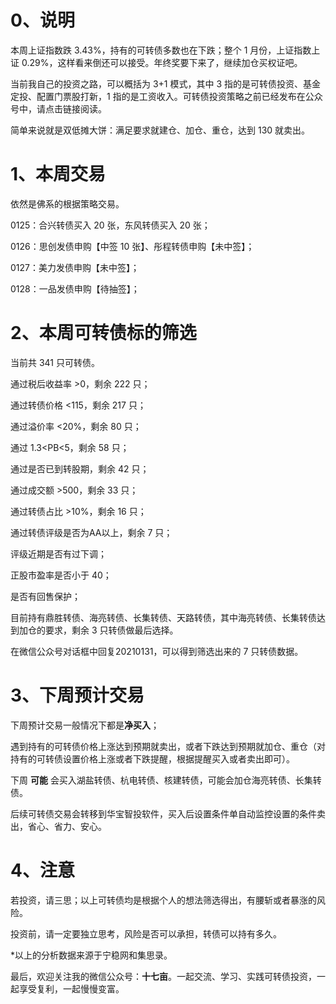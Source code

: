 # 0、说明

本周上证指数跌 3.43%，持有的可转债多数也在下跌；整个 1 月份，上证指数上证 0.29%，这样看来倒还可以接受。年终奖要下来了，继续加仓买权证吧。

当前我自己的投资之路，可以概括为 3+1 模式，其中 3 指的是可转债投资、基金定投、配置门票股打新，1 指的是工资收入。可转债投资策略之前已经发布在公众号中，请点击链接阅读。

简单来说就是双低摊大饼：满足要求就建仓、加仓、重仓，达到 130 就卖出。

# 1、本周交易

依然是佛系的根据策略交易。

0125：合兴转债买入 20 张，东风转债买入 20 张；

0126：思创发债申购【中签 10 张】、彤程转债申购【未中签】；

0127：美力发债申购【未中签】；

0128：一品发债申购【待抽签】；

# 2、本周可转债标的筛选

当前共 341 只可转债。

通过税后收益率 >0，剩余 222 只；

通过转债价格 <115，剩余 217 只；

通过溢价率 <20%，剩余 80 只；

通过 1.3<PB<5，剩余 58 只；

通过是否已到转股期，剩余 42 只；

通过成交额 >500，剩余 33 只；

通过转债占比 >10%，剩余 16 只；

通过转债评级是否为AA以上，剩余 7 只；

评级近期是否有过下调；

正股市盈率是否小于 40；

是否有回售保护；

目前持有鼎胜转债、海亮转债、长集转债、天路转债，其中海亮转债、长集转债达到加仓的要求，剩余 3 只转债做最后选择。

在微信公众号对话框中回复20210131，可以得到筛选出来的 7 只转债数据。

# 3、下周预计交易

下周预计交易一般情况下都是**净买入**；

遇到持有的可转债价格上涨达到预期就卖出，或者下跌达到预期就加仓、重仓（对持有的可转债设置价格上涨或者下跌提醒，根据提醒买入或者卖出即可）。

下周 **可能** 会买入湖盐转债、杭电转债、核建转债，可能会加仓海亮转债、长集转债。

后续可转债交易会转移到华宝智投软件，买入后设置条件单自动监控设置的条件卖出，省心、省力、安心。

# 4、注意

若投资，请三思；以上可转债均是根据个人的想法筛选得出，有腰斩或者暴涨的风险。

投资前，请一定要独立思考，风险是否可以承担，转债可以持有多久。

*以上的分析数据来源于宁稳网和集思录。

最后，欢迎关注我的微信公众号：**十七亩**。一起交流、学习、实践可转债投资，一起享受复利，一起慢慢变富。
